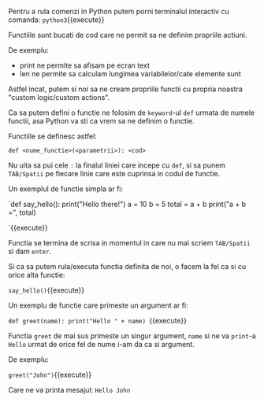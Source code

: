 Pentru a rula comenzi in Python putem porni terminalul interactiv cu comanda: `python3`{{execute}}

Functiile sunt bucati de cod care ne permit sa ne definim propriile actiuni.

De exemplu:

 - print ne permite sa afisam pe ecran text
 - len ne permite sa calculam lungimea variabilelor/cate elemente sunt

Astfel incat, putem si noi sa ne cream propriile functii cu propria noastra "custom logic/custom actions".

Ca sa putem defini o functie ne folosim de `keyword`-ul `def` urmata de numele functii, asa Python va sti ca vrem sa ne definim o functie.

Functiile se definesc astfel:

`def <nume_functie>(<parametrii>):
    <cod>
`

Nu uita sa pui cele `:` la finalul liniei care incepe cu `def`, si sa punem `TAB/Spatii` pe fiecare linie care este cuprinsa in codul de functie.

Un exemplul de functie simpla ar fi:

`def say_hello():
	print("Hello there!")
	a = 10
	b = 5
	total = a + b
	print("a + b =", total)

`{{execute}}

Functia se termina de scrisa in momentul in care nu mai scriem `TAB/Spatii` si dam `enter`.

Si ca sa putem rula/executa functia definita de noi, o facem la fel ca si cu orice alta functie:

`say_hello()`{{execute}}


Un exemplu de functie care primeste un argument ar fi:

`def greet(name):
	print("Hello " + name)
`{{execute}}

Functia `greet` de mai sus primeste un singur argument, `name` si ne va `print`-a `Hello` urmat de orice fel de nume i-am da ca si argument.

De exemplu:

`greet("John")`{{execute}}

Care ne va printa mesajul: `Hello John`
